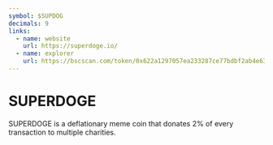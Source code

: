 ```yaml
---
symbol: $SUPDOG
decimals: 9
links:
  - name: website
    url: https://superdoge.io/
  - name: explorer
    url: https://bscscan.com/token/0x622a1297057ea233287ce77bdbf2ab4e63609f23
---
```


# SUPERDOGE

SUPERDOGE is a deflationary meme coin that donates 2% of every transaction to multiple charities.
